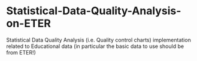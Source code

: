 # Statistical-Data-Quality-Analysis-on-ETER
Statistical Data Quality Analysis (i.e. Quality control charts) implementation related to Educational data (in particular the basic data to use should be from ETER!)
